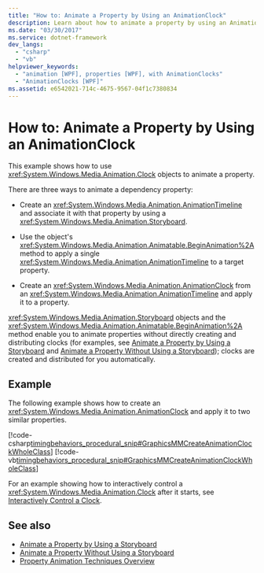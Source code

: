 ```yaml
---
title: "How to: Animate a Property by Using an AnimationClock"
description: Learn about how to animate a property by using an AnimationClock with several provided code examples.
ms.date: "03/30/2017"
ms.service: dotnet-framework
dev_langs:
  - "csharp"
  - "vb"
helpviewer_keywords:
  - "animation [WPF], properties [WPF], with AnimationClocks"
  - "AnimationClocks [WPF]"
ms.assetid: e6542021-714c-4675-9567-04f1c7380834
---
```

# How to: Animate a Property by Using an AnimationClock

This example shows how to use <xref:System.Windows.Media.Animation.Clock> objects to animate a property.

There are three ways to animate a dependency property:

- Create an <xref:System.Windows.Media.Animation.AnimationTimeline> and associate it with that property by using a <xref:System.Windows.Media.Animation.Storyboard>.

- Use the object's <xref:System.Windows.Media.Animation.Animatable.BeginAnimation%2A> method to apply a single <xref:System.Windows.Media.Animation.AnimationTimeline> to a target property.

- Create an <xref:System.Windows.Media.Animation.AnimationClock> from an <xref:System.Windows.Media.Animation.AnimationTimeline> and apply it to a property.

<xref:System.Windows.Media.Animation.Storyboard> objects and the <xref:System.Windows.Media.Animation.Animatable.BeginAnimation%2A> method enable you to animate properties without directly creating and distributing clocks (for examples, see [Animate a Property by Using a Storyboard](how-to-animate-a-property-by-using-a-storyboard.md) and [Animate a Property Without Using a Storyboard](how-to-animate-a-property-without-using-a-storyboard.md)); clocks are created and distributed for you automatically.

## Example

The following example shows how to create an <xref:System.Windows.Media.Animation.AnimationClock> and apply it to two similar properties.

[!code-csharp[timingbehaviors_procedural_snip#GraphicsMMCreateAnimationClockWholeClass](~/samples/snippets/csharp/VS_Snippets_Wpf/timingbehaviors_procedural_snip/CSharp/AnimationClockExample.cs#graphicsmmcreateanimationclockwholeclass)]
[!code-vb[timingbehaviors_procedural_snip#GraphicsMMCreateAnimationClockWholeClass](~/samples/snippets/visualbasic/VS_Snippets_Wpf/timingbehaviors_procedural_snip/visualbasic/animationclockexample.vb#graphicsmmcreateanimationclockwholeclass)]

For an example showing how to interactively control a <xref:System.Windows.Media.Animation.Clock> after it starts, see [Interactively Control a Clock](how-to-interactively-control-a-clock.md).

## See also

- [Animate a Property by Using a Storyboard](how-to-animate-a-property-by-using-a-storyboard.md)
- [Animate a Property Without Using a Storyboard](how-to-animate-a-property-without-using-a-storyboard.md)
- [Property Animation Techniques Overview](property-animation-techniques-overview.md)
